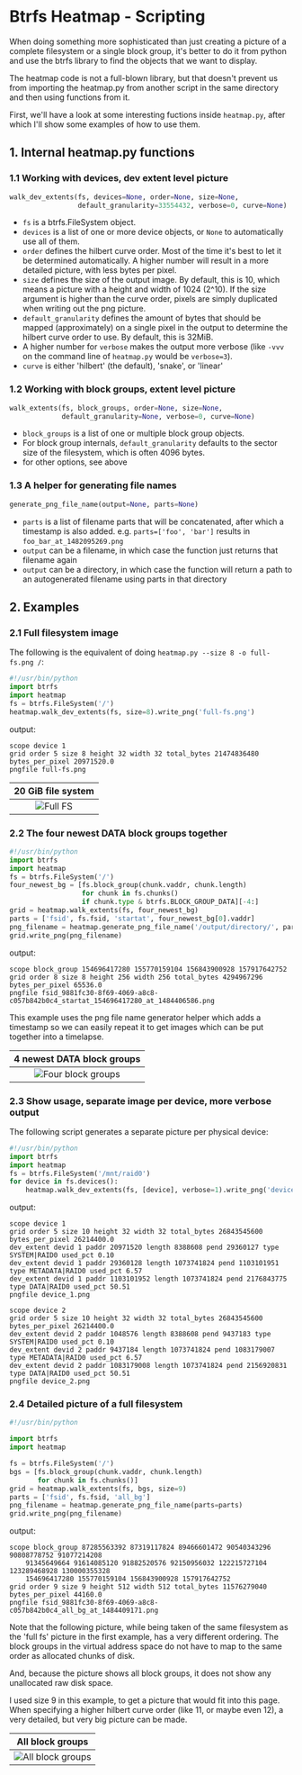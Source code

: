 Btrfs Heatmap - Scripting
=========================

When doing something more sophisticated than just creating a picture of a
complete filesystem or a single block group, it's better to do it from python
and use the btrfs library to find the objects that we want to display.

The heatmap code is not a full-blown library, but that doesn't prevent us from
importing the heatmap.py from another script in the same directory and then
using functions from it.

First, we'll have a look at some interesting fuctions inside `heatmap.py`,
after which I'll show some examples of how to use them.

## 1. Internal heatmap.py functions

### 1.1 Working with devices, dev extent level picture

```python
walk_dev_extents(fs, devices=None, order=None, size=None,
                 default_granularity=33554432, verbose=0, curve=None)
```

 * `fs` is a btrfs.FileSystem object.
 * `devices` is a list of one or more device objects, or `None` to
   automatically use all of them.
 * `order` defines the hilbert curve order. Most of the time it's best to let
   it be determined automatically. A higher number will result in a more
   detailed picture, with less bytes per pixel.
 * `size` defines the size of the output image. By default, this is 10, which
   means a picture with a height and width of 1024 (2^10). If the size argument
   is higher than the curve order, pixels are simply duplicated when writing
   out the png picture.
 * `default_granularity` defines the amount of bytes that should be mapped
   (approximately) on a single pixel in the output to determine the hilbert
   curve order to use. By default, this is 32MiB.
 * A higher number for `verbose` makes the output more verbose (like `-vvv` on
   the command line of `heatmap.py` would be `verbose=3`).
 * `curve` is either 'hilbert' (the default), 'snake', or 'linear'

### 1.2 Working with block groups, extent level picture

```python
walk_extents(fs, block_groups, order=None, size=None,
             default_granularity=None, verbose=0, curve=None)
```

 * `block_groups` is a list of one or multiple block group objects.
 * For block group internals, `default_granularity` defaults to the sector size
   of the filesystem, which is often 4096 bytes.
 * for other options, see above

### 1.3 A helper for generating file names

```python
generate_png_file_name(output=None, parts=None)
```

 * `parts` is a list of filename parts that will be concatenated, after which a
   timestamp is also added.  e.g. `parts=['foo', 'bar']` results in
   `foo_bar_at_1482095269.png`
 * `output` can be a filename, in which case the function just returns that
   filename again
 * `output` can be a directory, in which case the function will return a path
   to an autogenerated filename using parts in that directory

## 2. Examples

### 2.1 Full filesystem image

The following is the equivalent of doing `heatmap.py --size 8 -o full-fs.png /`:

```python
#!/usr/bin/python
import btrfs
import heatmap
fs = btrfs.FileSystem('/')
heatmap.walk_dev_extents(fs, size=8).write_png('full-fs.png')
```

output:
```
scope device 1
grid order 5 size 8 height 32 width 32 total_bytes 21474836480 bytes_per_pixel 20971520.0
pngfile full-fs.png
```

20 GiB file system    |
:-------------------------:|
![Full FS](scripting/full-fs.png) |

### 2.2 The four newest DATA block groups together

```python
#!/usr/bin/python
import btrfs
import heatmap
fs = btrfs.FileSystem('/')
four_newest_bg = [fs.block_group(chunk.vaddr, chunk.length)
                  for chunk in fs.chunks()
                  if chunk.type & btrfs.BLOCK_GROUP_DATA][-4:]
grid = heatmap.walk_extents(fs, four_newest_bg)
parts = ['fsid', fs.fsid, 'startat', four_newest_bg[0].vaddr]
png_filename = heatmap.generate_png_file_name('/output/directory/', parts=parts)
grid.write_png(png_filename)
```

output:
```
scope block_group 154696417280 155770159104 156843900928 157917642752
grid order 8 size 8 height 256 width 256 total_bytes 4294967296 bytes_per_pixel 65536.0
pngfile fsid_9881fc30-8f69-4069-a8c8-c057b842b0c4_startat_154696417280_at_1484406586.png
```

This example uses the png file name generator helper which adds a timestamp so
we can easily repeat it to get images which can be put together into a timelapse.

4 newest DATA block groups    |
:-------------------------:|
![Four block groups](scripting/4-highest.png) |

### 2.3 Show usage, separate image per device, more verbose output

The following script generates a separate picture per physical device:

```python
#!/usr/bin/python
import btrfs
import heatmap
fs = btrfs.FileSystem('/mnt/raid0')
for device in fs.devices():
    heatmap.walk_dev_extents(fs, [device], verbose=1).write_png('device_%s.png' % device.devid)
```

output:
```
scope device 1
grid order 5 size 10 height 32 width 32 total_bytes 26843545600 bytes_per_pixel 26214400.0
dev_extent devid 1 paddr 20971520 length 8388608 pend 29360127 type SYSTEM|RAID0 used_pct 0.10
dev_extent devid 1 paddr 29360128 length 1073741824 pend 1103101951 type METADATA|RAID0 used_pct 6.57
dev_extent devid 1 paddr 1103101952 length 1073741824 pend 2176843775 type DATA|RAID0 used_pct 50.51
pngfile device_1.png

scope device 2
grid order 5 size 10 height 32 width 32 total_bytes 26843545600 bytes_per_pixel 26214400.0
dev_extent devid 2 paddr 1048576 length 8388608 pend 9437183 type SYSTEM|RAID0 used_pct 0.10
dev_extent devid 2 paddr 9437184 length 1073741824 pend 1083179007 type METADATA|RAID0 used_pct 6.57
dev_extent devid 2 paddr 1083179008 length 1073741824 pend 2156920831 type DATA|RAID0 used_pct 50.51
pngfile device_2.png
```

### 2.4 Detailed picture of a full filesystem

```python
#!/usr/bin/python

import btrfs
import heatmap

fs = btrfs.FileSystem('/')
bgs = [fs.block_group(chunk.vaddr, chunk.length)
       for chunk in fs.chunks()]
grid = heatmap.walk_extents(fs, bgs, size=9)
parts = ['fsid', fs.fsid, 'all_bg']
png_filename = heatmap.generate_png_file_name(parts=parts)
grid.write_png(png_filename)
```

output:
```
scope block_group 87285563392 87319117824 89466601472 90540343296 90808778752 91077214208
    91345649664 91614085120 91882520576 92150956032 122215727104 123289468928 130000355328
    154696417280 155770159104 156843900928 157917642752
grid order 9 size 9 height 512 width 512 total_bytes 11576279040 bytes_per_pixel 44160.0
pngfile fsid_9881fc30-8f69-4069-a8c8-c057b842b0c4_all_bg_at_1484409171.png
```

Note that the following picture, while being taken of the same filesystem as the 'full fs'
picture in the first example, has a very different ordering. The block groups in the virtual
address space do not have to map to the same order as allocated chunks of disk.

And, because the picture shows all block groups, it does not show any
unallocated raw disk space.

I used size 9 in this example, to get a picture that would fit into this page.
When specifying a higher hilbert curve order (like 11, or maybe even 12), a
very detailed, but very big picture can be made.

All block groups    |
:-------------------------:|
![All block groups](scripting/all-bg.png) |
